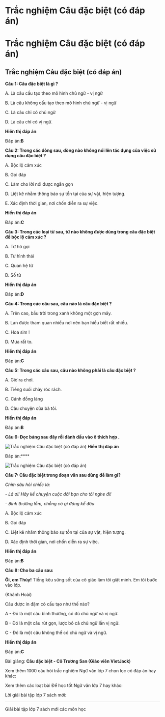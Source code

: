 # Trắc nghiệm Câu đặc biệt (có đáp án)

# Trắc nghiệm Câu đặc biệt (có đáp án)

## Trắc nghiệm Câu đặc biệt (có đáp án)

**Câu 1: Câu đặc biệt là gì ?**

A. Là câu cấu tạo theo mô hình chủ ngữ - vị ngữ

B. Là câu không cấu tạo theo mô hình chủ ngữ - vị ngữ

C. Là câu chỉ có chủ ngữ

D. Là câu chỉ có vị ngữ.

**Hiển thị đáp án**

Đáp án:**B**

**Câu 2: Trong các dòng sau, dòng nào không nói lên tác dụng của việc sử dụng câu đặc biệt ?**

A. Bộc lộ cảm xúc

B. Gọi đáp

C. Làm cho lời nói được ngắn gọn

D. Liệt kê nhằm thông báo sự tồn tại của sự vật, hiện tượng.

E. Xác định thời gian, nơi chốn diễn ra sự việc. 

**Hiển thị đáp án**

Đáp án:**C**

**Câu 3: Trong các loại từ sau, từ nào không được dùng trong câu đặc biệt để bộc lộ cảm xúc ?**

A. Từ hô gọi 

B. Từ hình thái

C. Quan hệ từ 

D. Số từ

**Hiển thị đáp án**

Đáp án:**D**

**Câu 4: Trong các câu sau, câu nào là câu đặc biệt ?**

A. Trên cao, bầu trời trong xanh không một gợn mây.

B. Lan được tham quan nhiều nơi nên bạn hiểu biết rất nhiều.

C. Hoa sim !

D. Mưa rất to.

**Hiển thị đáp án**

Đáp án:**C**

**Câu 5: Trong các câu sau, câu nào không phải là câu đặc biệt ?**

A. Giờ ra chơi.

B. Tiếng suối chảy róc rách.

C. Cánh đồng làng

D. Câu chuyện của bà tôi.

**Hiển thị đáp án**

Đáp án:**B**

**Câu 6: Đọc bảng sau đây rồi đánh dấu vào ô thích hợp .**

![Trắc nghiệm Câu đặc biệt \(có đáp án\)](https://vietjack.com/ngu-van-7/images/trac-nghiem-cau-dac-biet.PNG) **Hiển thị đáp án**

Đáp án:****

![Trắc nghiệm Câu đặc biệt \(có đáp án\)](https://vietjack.com/ngu-van-7/images/trac-nghiem-cau-dac-biet-1.PNG)

**Câu 7: Câu đặc biệt trong đoạn văn sau dùng để làm gì?**

_Chim sâu hỏi chiếc lá:_

_\- Lá ơi! Hãy kể chuyện cuộc đời bạn cho tôi nghe đi!_

_\- Bình thường lắm, chẳng có gì đáng kể đâu_

A. Bộc lộ cảm xúc

B. Gọi đáp

C. Liệt kê nhằm thông báo sự tồn tại của sự vật, hiện tượng.

D. Xác định thời gian, nơi chốn diễn ra sự việc. 

**Hiển thị đáp án**

Đáp án:**B**

**Câu 8: Cho ba câu sau:**

**Ôi, em Thủy!** Tiếng kêu sửng sốt của cô giáo làm tôi giật mình. Em tôi bước vào lớp.

(Khánh Hoài)

Câu được in đậm có cấu tạo như thế nào? 

A - Đó là một câu bình thường, có đủ chủ ngữ và vị ngữ.

B - Đó là một câu rút gọn, lược bỏ cả chủ ngữ lẫn vị ngữ.

C - Đó là một câu không thể có chủ ngữ và vị ngữ.

**Hiển thị đáp án**

Đáp án:**C**

Bài giảng: **Câu đặc biệt - Cô Trương San (Giáo viên VietJack)**

Xem thêm 1000 câu hỏi trắc nghiệm Ngữ văn lớp 7 chọn lọc có đáp án hay khác:

Xem thêm các loạt bài Để học tốt Ngữ văn lớp 7 hay khác:

Lời giải bài tập lớp 7 sách mới:

* * *

Giải bài tập lớp 7 sách mới các môn học
